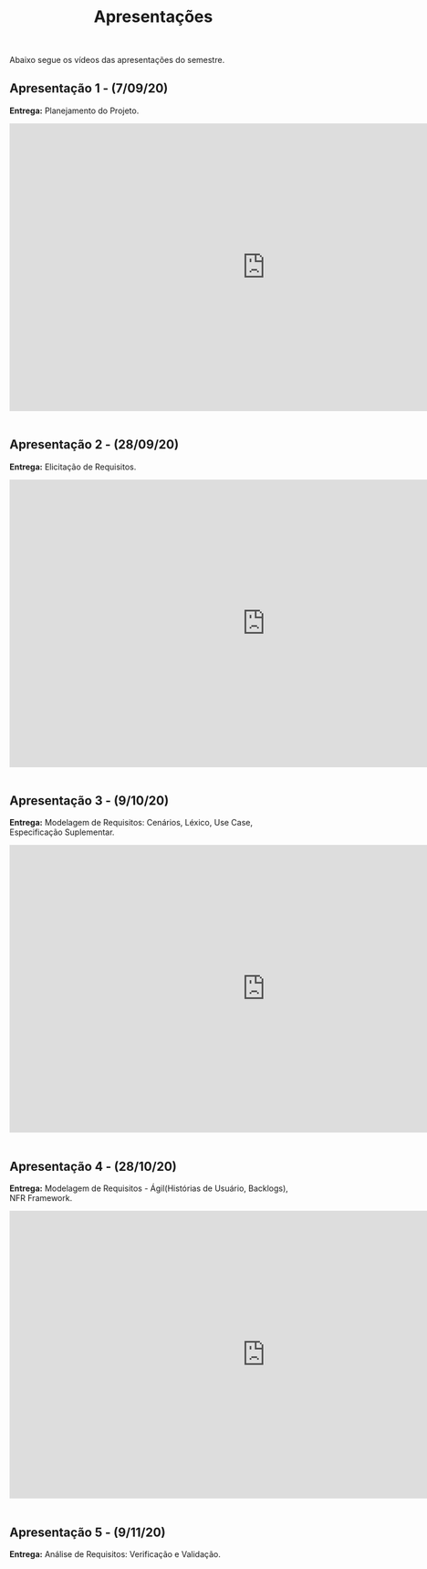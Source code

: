 <h1 style="text-align: center">Apresentações</h1>
</br>

Abaixo segue os vídeos das apresentações do semestre.

## Apresentação 1 - (7/09/20)

**Entrega:** Planejamento do Projeto.

<div>
  <!-- Apresentação 1 -->
  <iframe width="896" height="504" style="display: block;
      border-style:none;  margin: 0 auto;"
    src="https://www.youtube.com/embed/pPaARLhujME">
  </iframe>
</div>

<br/> 

## Apresentação 2 - (28/09/20)

**Entrega:** Elicitação de Requisitos.

<div>
  <!-- Apresentação 2 -->
  <iframe width="896" height="504" style="display: block;
      border-style:none;  margin: 0 auto;"
    src="https://www.youtube.com/embed/zdhxPml5Pm0">
  </iframe>
</div>

<br/> 

## Apresentação 3 - (9/10/20)

**Entrega:** Modelagem de Requisitos: Cenários, Léxico, Use Case, Especificação Suplementar.

<div>
  <!-- Apresentação 3 -->
  <iframe width="896" height="504" style="display: block;
      border-style:none;  margin: 0 auto;"
    src="https://www.youtube.com/embed/RgLET7RC6cA">
  </iframe>
</div>

<br/> 

## Apresentação 4 - (28/10/20)

**Entrega:** Modelagem de Requisitos - Ágil(Histórias de Usuário, Backlogs), NFR Framework.

<div>
  <!-- Apresentação 4 -->
  <iframe width="896" height="504" style="display: block;
      border-style:none;  margin: 0 auto;"
    src="https://www.youtube.com/embed/2CGNkK04ips">
  </iframe>
</div>

<br/> 

## Apresentação 5 - (9/11/20)

**Entrega:** Análise de Requisitos: Verificação e Validação.
